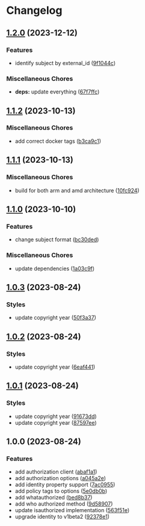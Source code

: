 # Changelog

## [1.2.0](https://github.com/indykite/opa-indykite-plugin/compare/v1.1.2...v1.2.0) (2023-12-12)


### Features

* identify subject by external_id ([9f1044c](https://github.com/indykite/opa-indykite-plugin/commit/9f1044c989213fd68b26548b241e7f5b617ccfb8))


### Miscellaneous Chores

* **deps:** update everything ([67f7ffc](https://github.com/indykite/opa-indykite-plugin/commit/67f7ffcb6d84580c0a3ce1959f672d449645444f))

## [1.1.2](https://github.com/indykite/opa-indykite-plugin/compare/v1.1.1...v1.1.2) (2023-10-13)


### Miscellaneous Chores

* add correct docker tags ([b3ca9c1](https://github.com/indykite/opa-indykite-plugin/commit/b3ca9c16f01e26b0b2c64b4c45953c83d19d6940))

## [1.1.1](https://github.com/indykite/opa-indykite-plugin/compare/v1.1.0...v1.1.1) (2023-10-13)


### Miscellaneous Chores

* build for both arm and amd architecture ([10fc924](https://github.com/indykite/opa-indykite-plugin/commit/10fc924cefb98417b5a3111885d86e582812d639))

## [1.1.0](https://github.com/indykite/opa-indykite-plugin/compare/v1.0.3...v1.1.0) (2023-10-10)


### Features

* change subject format ([bc30ded](https://github.com/indykite/opa-indykite-plugin/commit/bc30dedf236f918de2396d796ae580fda2d9920f))


### Miscellaneous Chores

* update dependencies ([1a03c9f](https://github.com/indykite/opa-indykite-plugin/commit/1a03c9f26ec8c7f4b541d960dc13846ae668dee2))

## [1.0.3](https://github.com/indykite/opa-indykite-plugin/compare/v1.0.2...v1.0.3) (2023-08-24)


### Styles

* update copyright year ([50f3a37](https://github.com/indykite/opa-indykite-plugin/commit/50f3a37e62ec1335ea0390cc1aa0b1d661c3c69e))

## [1.0.2](https://github.com/indykite/opa-indykite-plugin/compare/v1.0.1...v1.0.2) (2023-08-24)


### Styles

* update copyright year ([6eaf441](https://github.com/indykite/opa-indykite-plugin/commit/6eaf4418811bd4c60821023d3586d3c4e82e846e))

## [1.0.1](https://github.com/indykite/opa-indykite-plugin/compare/v1.0.0...v1.0.1) (2023-08-24)


### Styles

* update copyright year ([91673dd](https://github.com/indykite/opa-indykite-plugin/commit/91673dd87a9694c23a8500962af1d3809b79c5d6))
* update copyright year ([87597ee](https://github.com/indykite/opa-indykite-plugin/commit/87597eece23d1909e3adb599d9fd011d8d6c56d9))

## 1.0.0 (2023-08-24)


### Features

* add authorization client ([abaf1a1](https://github.com/indykite/opa-indykite-plugin/commit/abaf1a158c9bf328ecad4eec81d016cb2a8420fb))
* add authorization options ([a045a2e](https://github.com/indykite/opa-indykite-plugin/commit/a045a2e43ba07b2f1123e5249dc36b4e44825915))
* add identity property support ([7ac0955](https://github.com/indykite/opa-indykite-plugin/commit/7ac09556d18040ff7bd3180b267b29137a446b47))
* add policy tags to options ([5e0db0b](https://github.com/indykite/opa-indykite-plugin/commit/5e0db0b303697f2f11c3b73d0af56c52b11a6365))
* add whatauthorized ([bed8b37](https://github.com/indykite/opa-indykite-plugin/commit/bed8b37ea1d49a4e8da9abbf5db4294c6e9c4253))
* add who authorized method ([9d58907](https://github.com/indykite/opa-indykite-plugin/commit/9d5890781a9ec10e208c7c2d64f0005b048c3cb1))
* update isauthorized implementation ([563f51e](https://github.com/indykite/opa-indykite-plugin/commit/563f51ed00870f6f8fa3d6470e9b108c6ac975d2))
* upgrade identity to v1beta2 ([92378e1](https://github.com/indykite/opa-indykite-plugin/commit/92378e1f120c5c34c145690bb3d6316a9219a98d))
